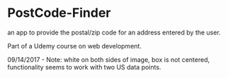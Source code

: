 # PostCode-Finder
an app to provide the postal/zip code for an address entered by the user.

Part of a Udemy course on web development.


09/14/2017 - Note: white on both sides of image, box is not centered, functionality seems to work with two US data points.

